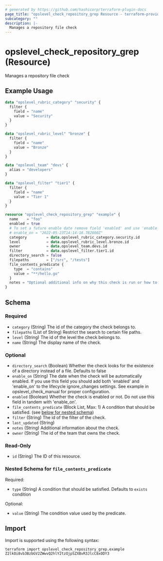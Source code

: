 ```yaml
---
# generated by https://github.com/hashicorp/terraform-plugin-docs
page_title: "opslevel_check_repository_grep Resource - terraform-provider-opslevel"
subcategory: ""
description: |-
  Manages a repository file check
---
```


# opslevel_check_repository_grep (Resource)

Manages a repository file check

## Example Usage

```terraform
data "opslevel_rubric_category" "security" {
  filter {
    field = "name"
    value = "Security"
  }
}

data "opslevel_rubric_level" "bronze" {
  filter {
    field = "name"
    value = "Bronze"
  }
}

data "opslevel_team" "devs" {
  alias = "developers"
}

data "opslevel_filter" "tier1" {
  filter {
    field = "name"
    value = "Tier 1"
  }
}

resource "opslevel_check_repository_grep" "example" {
  name    = "foo"
  enabled = true
  # To set a future enable date remove field 'enabled' and use 'enable_on'
  # enable_on = "2022-05-23T14:14:18.782000Z"
  category         = data.opslevel_rubric_category.security.id
  level            = data.opslevel_rubric_level.bronze.id
  owner            = data.opslevel_team.devs.id
  filter           = data.opslevel_filter.tier1.id
  directory_search = false
  filepaths        = ["/src", "/tests"]
  file_contents_predicate {
    type  = "contains"
    value = "**/hello.go"
  }
  notes = "Optional additional info on why this check is run or how to fix it"
}
```

<!-- schema generated by tfplugindocs -->
## Schema

### Required

- `category` (String) The id of the category the check belongs to.
- `filepaths` (List of String) Restrict the search to certain file paths.
- `level` (String) The id of the level the check belongs to.
- `name` (String) The display name of the check.

### Optional

- `directory_search` (Boolean) Whether the check looks for the existence of a directory instead of a file. Defaults to false
- `enable_on` (String) The date when the check will be automatically enabled.
If you use this field you should add both 'enabled' and 'enable_on' to the lifecycle ignore_changes settings.
See example in opslevel_check_manual for proper configuration.
- `enabled` (Boolean) Whether the check is enabled or not.  Do not use this field in tandem with 'enable_on'.
- `file_contents_predicate` (Block List, Max: 1) A condition that should be satisfied. (see [below for nested schema](#nestedblock--file_contents_predicate))
- `filter` (String) The id of the filter of the check.
- `last_updated` (String)
- `notes` (String) Additional information about the check.
- `owner` (String) The id of the team that owns the check.

### Read-Only

- `id` (String) The ID of this resource.

<a id="nestedblock--file_contents_predicate"></a>
### Nested Schema for `file_contents_predicate`

Required:

- `type` (String) A condition that should be satisfied. Defaults to `exists` condition

Optional:

- `value` (String) The condition value used by the predicate.

## Import

Import is supported using the following syntax:

```shell
terraform import opslevel_check_repository_grep.example Z2lkOi8vb3BzbGV2ZWwvQ2hlY2tzOjpSZXBvR3JlcC8xODY3
```
